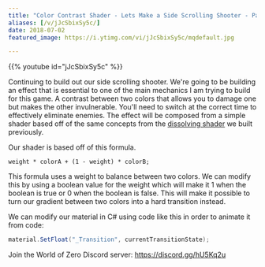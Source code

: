 ```yaml
---
title: "Color Contrast Shader - Lets Make a Side Scrolling Shooter - Part 3"
aliases: [/v/jJcSbixSy5c/]
date: 2018-07-02
featured_image: https://i.ytimg.com/vi/jJcSbixSy5c/mqdefault.jpg

---
```


{{% youtube id="jJcSbixSy5c" %}}

Continuing to build out our side scrolling shooter. We're going to be building an effect that is essential to one of the main mechanics I am trying to build for this game. A contrast between two colors that allows you to damage one but makes the other invulnerable. You'll need to switch at the correct time to effectively eliminate enemies. The effect will be composed from a simple shader based off of the same concepts from the [dissolving shader](https://youtu.be/rGt9haUx-aQ) we built previously.

Our shader is based off of this formula.

```
weight * colorA + (1 - weight) * colorB;
```

This formula uses a weight to balance between two colors. We can modify this by using a boolean value for the weight which will make it 1 when the boolean is true or 0 when the boolean is false. This will make it possible to turn our gradient between two colors into a hard transition instead.

We can modify our material in C# using code like this in order to animate it from code:

```csharp
material.SetFloat("_Transition", currentTransitionState);
```

Join the World of Zero Discord server: https://discord.gg/hU5Kq2u
